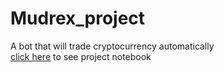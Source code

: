 # Mudrex_project
A bot that will trade cryptocurrency  automatically  
[click here](https://jaswanth-0821.github.io/Mudrex_project/) to see project notebook

